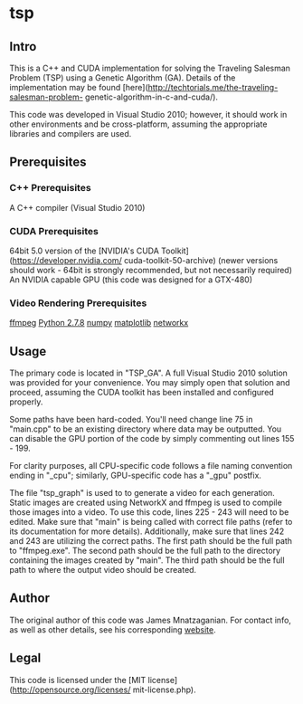 # tsp
## Intro
This is a C++ and CUDA implementation for solving the Traveling Salesman
Problem (TSP) using a Genetic Algorithm (GA). Details of the implementation
may be found [here](http://techtorials.me/the-traveling-salesman-problem-
genetic-algorithm-in-c-and-cuda/).

This code was developed in Visual Studio 2010; however, it should work in other
environments and be cross-platform, assuming the appropriate libraries and
compilers are used.
## Prerequisites
### C++ Prerequisites
A C++ compiler (Visual Studio 2010)
### CUDA Prerequisites
64bit 5.0 version of the [NVIDIA's CUDA Toolkit](https://developer.nvidia.com/
cuda-toolkit-50-archive) (newer versions should work - 64bit is strongly
recommended, but not necessarily required)
An NVIDIA capable GPU (this code was designed for a GTX-480)
### Video Rendering Prerequisites
[ffmpeg](https://www.ffmpeg.org/download.html)
[Python 2.7.8](https://www.python.org/download/releases/2.7.8/)
[numpy](http://www.numpy.org/)
[matplotlib](http://matplotlib.org/)
[networkx](https://networkx.github.io/)
## Usage
The primary code is located in "TSP_GA". A full Visual Studio 2010 solution was
provided for your convenience. You may simply open that solution and proceed,
assuming the CUDA toolkit has been installed and configured properly.

Some paths have been hard-coded. You'll need change line 75 in "main.cpp" to be
an existing directory where data may be outputted. You can disable the GPU
portion of the code by simply commenting out lines 155 - 199.

For clarity purposes, all CPU-specific code follows a file naming convention
ending in "_cpu"; similarly, GPU-specific code has a "_gpu" postfix.

The file "tsp_graph" is used to to generate a video for each generation. Static
images are created using NetworkX and ffmpeg is used to compile those images
into a video. To use this code, lines 225 - 243 will need to be edited. Make
sure that "main" is being called with correct file paths (refer to its
documentation for more details). Additionally, make sure that lines 242 and 243
are utilizing the correct paths. The first path should be the full path to
"ffmpeg.exe". The second path should be the full path to the directory
containing the images created by "main". The third path should be the full path
to where the output video should be created.
## Author
The original author of this code was James Mnatzaganian. For contact info, as
well as other details, see his corresponding [website](http://techtorials.me).
## Legal
This code is licensed under the [MIT license](http://opensource.org/licenses/
mit-license.php).